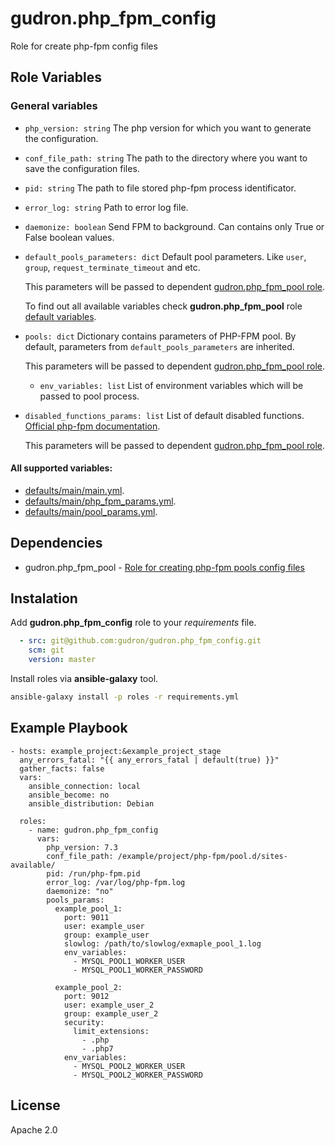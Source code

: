 gudron.php_fpm_config
=====================

Role for create php-fpm config files

Role Variables
--------------

### General variables

  * `php_version: string`
    The php version for which you want to generate the configuration.

  * `conf_file_path: string`
    The path to the directory where you want to save the configuration files.

  * `pid: string`
    The path to file stored php-fpm process identificator.

  * `error_log: string`
    Path to error log file.

  * `daemonize: boolean`
    Send FPM to background. Can contains only True or False boolean values.

  * `default_pools_parameters: dict`
    Default pool parameters. Like `user`, `group`, `request_terminate_timeout` and etc.

    This parameters will be passed to dependent [gudron.php_fpm_pool role](https://github.com/gudron/gudron.nginx_vhost).

    To find out all available variables check **gudron.php_fpm_pool** role [default variables](https://github.com/gudron/gudron.php_fpm_pool/blob/master/defaults/main/main.yml).

  * `pools: dict`
    Dictionary contains parameters of PHP-FPM pool. By default, parameters from `default_pools_parameters` are inherited. 

    This parameters will be passed to dependent [gudron.php_fpm_pool role](https://github.com/gudron/gudron.nginx_vhost).

    * `env_variables: list`
      List of environment variables which will be passed to pool process.

  * `disabled_functions_params: list`
    List of default disabled functions. [Official php-fpm documentation](https://www.php.net/manual/en/ini.core.php#ini.disable-functions).

    This parameters will be passed to dependent [gudron.php_fpm_pool role](https://github.com/gudron/gudron.nginx_vhost).

#### All supported variables: 

  * [defaults/main/main.yml](defaults/main/main.yml).
  * [defaults/main/php_fpm_params.yml](defaults/main/php_fpm_params.yml).
  * [defaults/main/pool_params.yml](defaults/main/pool_params.yml).

Dependencies
------------

  * gudron.php_fpm_pool - [Role for creating php-fpm pools config files](https://github.com/gudron/gudron.php_fpm_pool)

Instalation
-----------

Add **gudron.php_fpm_config** role to your *requirements* file.

```yaml
  - src: git@github.com:gudron/gudron.php_fpm_config.git
    scm: git
    version: master
```

Install roles via **ansible-galaxy** tool.

```bash
ansible-galaxy install -p roles -r requirements.yml
```

Example Playbook
----------------

    - hosts: example_project:&example_project_stage
      any_errors_fatal: "{{ any_errors_fatal | default(true) }}"
      gather_facts: false
      vars:
        ansible_connection: local
        ansible_become: no
        ansible_distribution: Debian
            
      roles:
        - name: gudron.php_fpm_config
          vars: 
            php_version: 7.3
            conf_file_path: /example/project/php-fpm/pool.d/sites-available/
            pid: /run/php-fpm.pid
            error_log: /var/log/php-fpm.log
            daemonize: "no"
            pools_params:
              example_pool_1:
                port: 9011
                user: example_user
                group: example_user
                slowlog: /path/to/slowlog/exmaple_pool_1.log
                env_variables:
                  - MYSQL_POOL1_WORKER_USER
                  - MYSQL_POOL1_WORKER_PASSWORD

              example_pool_2:
                port: 9012
                user: example_user_2
                group: example_user_2
                security:
                  limit_extensions:
                    - .php
                    - .php7
                env_variables:
                  - MYSQL_POOL2_WORKER_USER
                  - MYSQL_POOL2_WORKER_PASSWORD

License
-------

Apache 2.0
